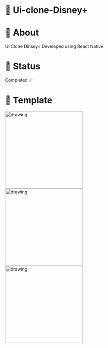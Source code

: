 # 📌 Ui-clone-Disney+


# 📌 About

UI Clone Dinsey+
Developed using React Native

# 📌 Status

Completed ✅

# 📌 Template



<img align="left"  src="https://user-images.githubusercontent.com/46818637/103044887-187e3280-4561-11eb-8916-d7b8c0503cd6.jpg" alt="drawing" width="250"/>
<img align="left"  src="https://user-images.githubusercontent.com/46818637/103045177-3ac48000-4562-11eb-90d5-19ef8be80bfb.jpg" alt="drawing" width="250"/>
<img align="left"  src="https://user-images.githubusercontent.com/46818637/103045245-7bbc9480-4562-11eb-9a45-343d8bdc31e8.jpg" alt="drawing" width="250"/>

